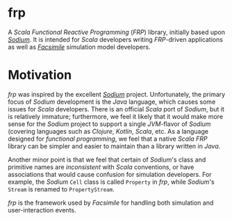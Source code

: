 # frp

A _Scala Functional Reactive Programming_ (_FRP_) library, initially based upon
_[Sodium](https://github.com/SodiumFRP/sodium)_. It is intended for _Scala_ developers writing _FRP_-driven applications
as well as _[Facsimile](http://facsim.org/)_ simulation model developers.

# Motivation

_frp_ was inspired by the excellent _[Sodium](https://github.com/SodiumFRP/sodium)_ project. Unfortunately, the primary
focus of _Sodium_ development is the _Java_ language, which causes some issues for _Scala_ developers. There is an
official _Scala_ port of _Sodium_, but it is relatively immature; furthermore, we feel it likely that it would make more
sense for the _Sodium_ project to support a single _JVM_-flavor of _Sodium_ (covering languages such as _Clojure_,
_Kotlin_, _Scala_, etc. As a language designed for _functional programming_, we feel that a native _Scala FRP_ library
can be simpler and easier to maintain than a library written in _Java_.

Another minor point is that we feel that certain of _Sodium_'s class and primitive names are _inconsistent_ with _Scala_
conventions, or have associations that would cause confusion for simulation developers. For example, the _Sodium_ `Cell`
class is called `Property` in _frp_, while _Sodium_'s `Stream` is renamed to `PropertyStream`.

_frp_ is the framework used by _Facsimile_ for handling both simulation and user-interaction events.